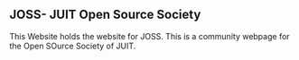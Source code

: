 ## JOSS- JUIT Open Source Society
This Website holds the website for JOSS. This is a community webpage for the Open SOurce Society of JUIT.
